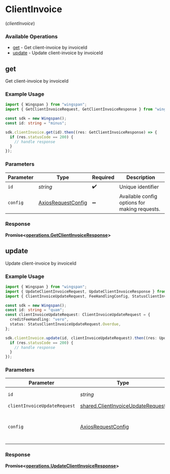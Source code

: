 # ClientInvoice
(*clientInvoice*)

### Available Operations

* [get](#get) - Get client-invoice by invoiceId
* [update](#update) - Update client-invoice by invoiceId

## get

Get client-invoice by invoiceId

### Example Usage

```typescript
import { Wingspan } from "wingspan";
import { GetClientInvoiceRequest, GetClientInvoiceResponse } from "wingspan/dist/sdk/models/operations";

const sdk = new Wingspan();
const id: string = "minus";

sdk.clientInvoice.get(id).then((res: GetClientInvoiceResponse) => {
  if (res.statusCode == 200) {
    // handle response
  }
});
```

### Parameters

| Parameter                                                    | Type                                                         | Required                                                     | Description                                                  |
| ------------------------------------------------------------ | ------------------------------------------------------------ | ------------------------------------------------------------ | ------------------------------------------------------------ |
| `id`                                                         | *string*                                                     | :heavy_check_mark:                                           | Unique identifier                                            |
| `config`                                                     | [AxiosRequestConfig](https://axios-http.com/docs/req_config) | :heavy_minus_sign:                                           | Available config options for making requests.                |


### Response

**Promise<[operations.GetClientInvoiceResponse](../../models/operations/getclientinvoiceresponse.md)>**


## update

Update client-invoice by invoiceId

### Example Usage

```typescript
import { Wingspan } from "wingspan";
import { UpdateClientInvoiceRequest, UpdateClientInvoiceResponse } from "wingspan/dist/sdk/models/operations";
import { ClientInvoiceUpdateRequest, FeeHandlingConfig, StatusClientInvoiceUpdateRequest } from "wingspan/dist/sdk/models/shared";

const sdk = new Wingspan();
const id: string = "quam";
const clientInvoiceUpdateRequest: ClientInvoiceUpdateRequest = {
  creditFeeHandling: "vero",
  status: StatusClientInvoiceUpdateRequest.Overdue,
};

sdk.clientInvoice.update(id, clientInvoiceUpdateRequest).then((res: UpdateClientInvoiceResponse) => {
  if (res.statusCode == 200) {
    // handle response
  }
});
```

### Parameters

| Parameter                                                                              | Type                                                                                   | Required                                                                               | Description                                                                            |
| -------------------------------------------------------------------------------------- | -------------------------------------------------------------------------------------- | -------------------------------------------------------------------------------------- | -------------------------------------------------------------------------------------- |
| `id`                                                                                   | *string*                                                                               | :heavy_check_mark:                                                                     | Unique identifier                                                                      |
| `clientInvoiceUpdateRequest`                                                           | [shared.ClientInvoiceUpdateRequest](../../models/shared/clientinvoiceupdaterequest.md) | :heavy_minus_sign:                                                                     | N/A                                                                                    |
| `config`                                                                               | [AxiosRequestConfig](https://axios-http.com/docs/req_config)                           | :heavy_minus_sign:                                                                     | Available config options for making requests.                                          |


### Response

**Promise<[operations.UpdateClientInvoiceResponse](../../models/operations/updateclientinvoiceresponse.md)>**

